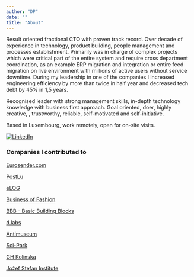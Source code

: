 ```yaml
---
author: "DP"
date: ""
title: "About"
---
```


Result oriented fractional CTO with proven track record. Over decade of experience in technology, product building, people management and processes establishment. Primarily was in charge of complex projects which were critical part of the entire system and require cross department coordination, as an example ERP migration and integration or entire feed migration on live environment with millions of active users without service downtime. During my leadership in one of the companies I increased engineering efficiency by more than twice in half year and decreased tech debt by 45% in 1,5 years.

Recognised leader with strong management skills, in-depth technology knowledge with business first approach. Goal oriented, doer, highly creative, , trustworthy, reliable, self-motivated and self-initiative.

Based in Luxembourg, work remotely, open for on-site visits.

[![LinkedIn](https://img.shields.io/badge/linkedin-%230077B5.svg?style=for-the-badge&logo=linkedin&logoColor=white)](https://www.linkedin.com/in/mrpopov/)

### Companies I contributed to

[Eurosender.com](https://www.eurosender.com)

[PostLu](https://www.post.lu)

[eLOG](https://www.elog-luxembourg.com)

[Business of Fashion](https://www.businessoffashion.com)

[BBB - Basic Building Blocks](https://basicbb.com)

[d.labs](https://www.dlabs.io)

[Antimuseum](http://www.antimuseum.org/en)

[Sci-Park](https://sci-park.org)

[GH Kolinska](https://ghkolinska.si/)

[Jožef Stefan Institute](https://ijs.si/ijsw)

